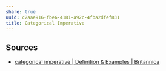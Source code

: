 ```yaml
---
share: true
uuid: c2aae916-fbe6-4181-a92c-4fba2dfef831
title: Categorical Imperative
---
```

## Sources

* [categorical imperative | Definition & Examples | Britannica](https://www.britannica.com/topic/categorical-imperative)